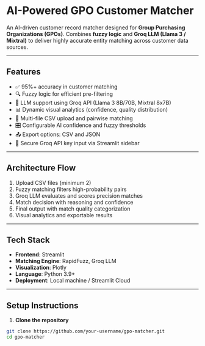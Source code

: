 # AI-Powered GPO Customer Matcher

An AI-driven customer record matcher designed for **Group Purchasing Organizations (GPOs)**. Combines **fuzzy logic** and **Groq LLM (Llama 3 / Mixtral)** to deliver highly accurate entity matching across customer data sources.

---

## Features

- ✅ 95%+ accuracy in customer matching  
- 🔍 Fuzzy logic for efficient pre-filtering  
- 🤖 LLM support using Groq API (Llama 3 8B/70B, Mixtral 8x7B)  
- 📊 Dynamic visual analytics (confidence, quality distribution)  
- 📁 Multi-file CSV upload and pairwise matching  
- 🎛️ Configurable AI confidence and fuzzy thresholds  
- 📤 Export options: CSV and JSON  
- 🔐 Secure Groq API key input via Streamlit sidebar  

---

##  Architecture Flow

1. Upload CSV files (minimum 2)  
2. Fuzzy matching filters high-probability pairs  
3. Groq LLM evaluates and scores precision matches  
4. Match decision with reasoning and confidence  
5. Final output with match quality categorization  
6. Visual analytics and exportable results  

---

## Tech Stack

- **Frontend**: Streamlit  
- **Matching Engine**: RapidFuzz, Groq LLM  
- **Visualization**: Plotly  
- **Language**: Python 3.9+  
- **Deployment**: Local machine / Streamlit Cloud  

---

## Setup Instructions

1. **Clone the repository**

```bash
git clone https://github.com/your-username/gpo-matcher.git
cd gpo-matcher
